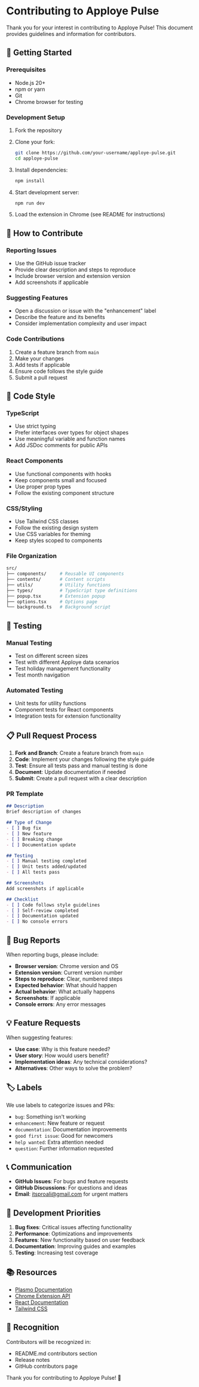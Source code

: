 # Contributing to Apploye Pulse

Thank you for your interest in contributing to Apploye Pulse! This document provides guidelines and information for contributors.

## 🚀 Getting Started

### Prerequisites

- Node.js 20+
- npm or yarn
- Git
- Chrome browser for testing

### Development Setup

1. Fork the repository
2. Clone your fork:

   ```bash
   git clone https://github.com/your-username/apploye-pulse.git
   cd apploye-pulse
   ```

3. Install dependencies:

   ```bash
   npm install
   ```

4. Start development server:

   ```bash
   npm run dev
   ```

5. Load the extension in Chrome (see README for instructions)

## 📝 How to Contribute

### Reporting Issues

- Use the GitHub issue tracker
- Provide clear description and steps to reproduce
- Include browser version and extension version
- Add screenshots if applicable

### Suggesting Features

- Open a discussion or issue with the "enhancement" label
- Describe the feature and its benefits
- Consider implementation complexity and user impact

### Code Contributions

1. Create a feature branch from `main`
2. Make your changes
3. Add tests if applicable
4. Ensure code follows the style guide
5. Submit a pull request

## 🎨 Code Style

### TypeScript

- Use strict typing
- Prefer interfaces over types for object shapes
- Use meaningful variable and function names
- Add JSDoc comments for public APIs

### React Components

- Use functional components with hooks
- Keep components small and focused
- Use proper prop types
- Follow the existing component structure

### CSS/Styling

- Use Tailwind CSS classes
- Follow the existing design system
- Use CSS variables for theming
- Keep styles scoped to components

### File Organization

```bash
src/
├── components/     # Reusable UI components
├── contents/       # Content scripts
├── utils/          # Utility functions
├── types/          # TypeScript type definitions
├── popup.tsx       # Extension popup
├── options.tsx     # Options page
└── background.ts   # Background script
```

## 🧪 Testing

### Manual Testing

- Test on different screen sizes
- Test with different Apploye data scenarios
- Test holiday management functionality
- Test month navigation

### Automated Testing

- Unit tests for utility functions
- Component tests for React components
- Integration tests for extension functionality

## 📋 Pull Request Process

1. **Fork and Branch**: Create a feature branch from `main`
2. **Code**: Implement your changes following the style guide
3. **Test**: Ensure all tests pass and manual testing is done
4. **Document**: Update documentation if needed
5. **Submit**: Create a pull request with a clear description

### PR Template

```markdown
## Description
Brief description of changes

## Type of Change
- [ ] Bug fix
- [ ] New feature
- [ ] Breaking change
- [ ] Documentation update

## Testing
- [ ] Manual testing completed
- [ ] Unit tests added/updated
- [ ] All tests pass

## Screenshots
Add screenshots if applicable

## Checklist
- [ ] Code follows style guidelines
- [ ] Self-review completed
- [ ] Documentation updated
- [ ] No console errors
```

## 🐛 Bug Reports

When reporting bugs, please include:

- **Browser version**: Chrome version and OS
- **Extension version**: Current version number
- **Steps to reproduce**: Clear, numbered steps
- **Expected behavior**: What should happen
- **Actual behavior**: What actually happens
- **Screenshots**: If applicable
- **Console errors**: Any error messages

## 💡 Feature Requests

When suggesting features:

- **Use case**: Why is this feature needed?
- **User story**: How would users benefit?
- **Implementation ideas**: Any technical considerations?
- **Alternatives**: Other ways to solve the problem?

## 🏷️ Labels

We use labels to categorize issues and PRs:

- `bug`: Something isn't working
- `enhancement`: New feature or request
- `documentation`: Documentation improvements
- `good first issue`: Good for newcomers
- `help wanted`: Extra attention needed
- `question`: Further information requested

## 📞 Communication

- **GitHub Issues**: For bugs and feature requests
- **GitHub Discussions**: For questions and ideas
- **Email**: <itsproali@gmail.com> for urgent matters

## 🎯 Development Priorities

1. **Bug fixes**: Critical issues affecting functionality
2. **Performance**: Optimizations and improvements
3. **Features**: New functionality based on user feedback
4. **Documentation**: Improving guides and examples
5. **Testing**: Increasing test coverage

## 📚 Resources

- [Plasmo Documentation](https://www.plasmo.com)
- [Chrome Extension API](https://developer.chrome.com/docs/extensions/)
- [React Documentation](https://reactjs.org/docs)
- [Tailwind CSS](https://tailwindcss.com/docs)

## 🙏 Recognition

Contributors will be recognized in:

- README.md contributors section
- Release notes
- GitHub contributors page

Thank you for contributing to Apploye Pulse! 🎉

